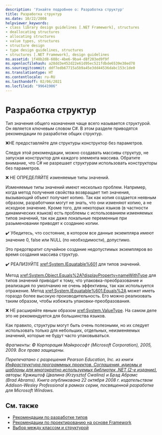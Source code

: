 ```yaml
---
description: 'Узнайте подробнее о: Разработка структур'
title: Разработка структур
ms.date: 10/22/2008
helpviewer_keywords:
- class library design guidelines [.NET Framework], structures
- deallocating structures
- allocating structures
- value types, structures
- structure design
- type design guidelines, structures
- structures [.NET Framework], design guidelines
ms.assetid: 1f48b2d8-608c-4be6-9ba4-d8f203ed9f9f
ms.openlocfilehash: a28dd3e452d22e61d95ec521fdbde6539e38ed78
ms.sourcegitcommit: ddf7edb67715a5b9a45e3dd44536dabc153c1de0
ms.translationtype: HT
ms.contentlocale: ru-RU
ms.lasthandoff: 02/06/2021
ms.locfileid: "99641906"
---
```

# <a name="struct-design"></a>Разработка структур

Тип значения общего назначения чаще всего называется структурой. Он является ключевым словом C#. В этом разделе приводятся рекомендации по разработке общих структур.

 ❌НЕ предоставляйте для структуры конструктор без параметров.

 Следуя этой рекомендации, можно создавать массивы структур, не запуская конструктор для каждого элемента массива. Обратите внимание, что C# не разрешает структурам использовать конструкторы без параметров.

 ❌ НЕ ОПРЕДЕЛЯЙТЕ изменяемые типы значений.

 Изменяемые типы значений имеют несколько проблем. Например, когда метод получения свойства возвращает тип значения, вызывающий объект получает копию. Так как копия создается неявным образом, разработчики могут не знать, что они изменяют копию, а не исходное значение. Кроме того, для некоторых языков (в частности динамических языков) есть проблемы с использованием изменяемых типов значений, так как даже локальные переменные при разыменовании приводят к созданию копии.

 ✔️ Убедитесь, что состояние, в котором все данные экземпляра имеют значение 0, false или NULL (по необходимости), допустимо.

 Это предотвратит случайное создание недопустимых экземпляров во время создания массива структур.

 ✔️ РЕАЛИЗУЙТЕ <xref:System.IEquatable%601> для типов значений.

 Метод <xref:System.Object.Equals%2A?displayProperty=nameWithType> для типов значений приводит к тому, что упаковка-преобразование и реализация по умолчанию не очень эффективны, так как используется отражение. Метод <xref:System.IEquatable%601.Equals%2A> может иметь гораздо более высокую производительность. Его можно реализовать таким образом, чтобы избежать упаковки-преобразования.

 ❌ НЕ расширяйте явным образом <xref:System.ValueType>. На самом деле это не рекомендуется для большинства языков.

 Как правило, структуры могут быть очень полезными, но их следует использовать только для небольших, отдельных, неизменяемых значений, которые не будут часто упаковываться.

 *Фрагменты: © Корпорация Майкрософт (Microsoft Corporation), 2005, 2009. Все права защищены.*

 *Перепечатано с разрешения Pearson Education, Inc. из книги [Инфраструктура программных проектов. Соглашения, идиомы и шаблоны для многократно используемых библиотек .NET (2-е издание)](https://www.informit.com/store/framework-design-guidelines-conventions-idioms-and-9780321545619), авторы: Кржиштоф Цвалина (Krzysztof Cwalina) и Брэд Абрамс (Brad Abrams). Книга опубликована 22 октября 2008 г. издательством Addison-Wesley Professional в рамках серии, посвященной разработке для Microsoft Windows.*

## <a name="see-also"></a>См. также

- [Рекомендации по разработке типов](type.md)
- [Рекомендации по проектированию на основе Framework](index.md)
- [Выбор между классом и структурой](choosing-between-class-and-struct.md)
